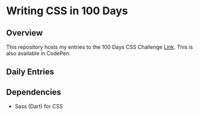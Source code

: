 # Writing CSS in 100 Days
## Overview
This repository hosts my entries to the 100 Days CSS Challenge [Link](https://100dayscss.com/). This is also available in CodePen.

## Daily Entries


## Dependencies
- Sass (Dart) for CSS